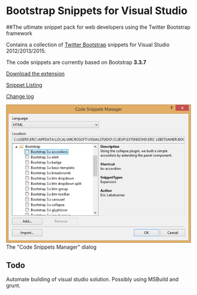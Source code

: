 Bootstrap Snippets for Visual Studio
=====================================

##The ultimate snippet pack for web developers using the Twitter Bootstrap framework

Contains a collection of [Twitter Bootstrap](https://getbootstrap.com/) snippets for Visual Studio 2012/2013/2015.

The code snippets are currently based on Bootstrap **3.3.7**

[Download the extension](https://visualstudiogallery.msdn.microsoft.com/e82e7862-f731-4183-a27a-3a44b261bfe5)

[Snippet Listing](https://github.com/elebetsamer/bootstrap-snippets-visual-studio/blob/master/snippet-listing.md)

[Change log](https://github.com/elebetsamer/bootstrap-snippets-visual-studio/blob/master/change-log.md)

![The "Code Snippets Manager" dialog](BootstrapSnippets/preview.png)  
The "Code Snippets Manager" dialog

Todo
----

Automate building of visual studio solution. Possibly using MSBuild and grunt.
